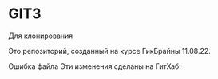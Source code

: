 # GIT3
Для клонирования


Это репозиторий, созданный на курсе ГикБрайны 11.08.22.

Ошибка файла Эти изменения сделаны на ГитХаб.
